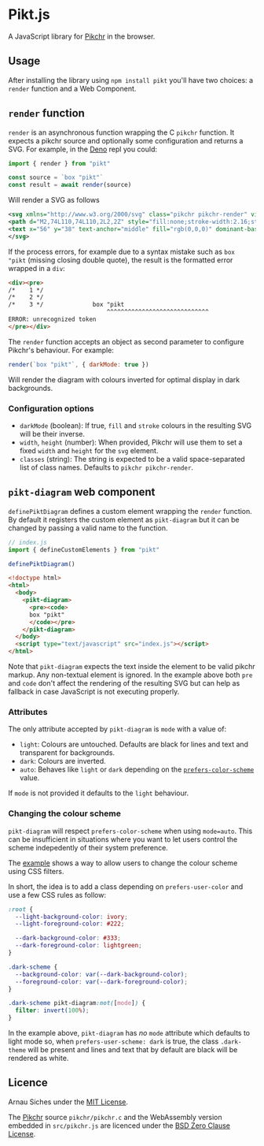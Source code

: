 # Pikt.js

A JavaScript library for [Pikchr] in the browser.


## Usage

After installing the library using `npm install pikt` you'll have two choices: a `render` function and a Web Component.

## `render` function

`render` is an asynchronous function wrapping the C `pikchr` function. It expects a pikchr source and optionally
some configuration and returns a SVG. For example, in the [Deno] repl you could:

```js
import { render } from "pikt"

const source = `box "pikt"`
const result = await render(source)
```

Will render a SVG as follows

```svg
<svg xmlns="http://www.w3.org/2000/svg" class="pikchr pikchr-render" viewBox="0 0 112.32 76.32">
<path d="M2,74L110,74L110,2L2,2Z" style="fill:none;stroke-width:2.16;stroke:rgb(0,0,0);"></path>
<text x="56" y="38" text-anchor="middle" fill="rgb(0,0,0)" dominant-baseline="central">pikt</text>
</svg>
```

If the process errors, for example due to a syntax mistake such as `box "pikt` (missing closing double quote), the result is the formatted error wrapped in a `div`:

```html
<div><pre>
/*    1 */
/*    2 */
/*    3 */              box "pikt
                            ^^^^^^^^^^^^^^^^^^^^^^^^^^^^^
ERROR: unrecognized token
</pre></div>
```

The `render` function accepts an object as second parameter to configure Pikchr's behaviour. For example:

```js
render(`box "pikt"`, { darkMode: true })
```

Will render the diagram with colours inverted for optimal display in dark backgrounds.

### Configuration options

- `darkMode` (boolean): If true, `fill` and `stroke` colours in the resulting SVG will be their inverse.
- `width`, `height` (number): When provided, Pikchr will use them to set a fixed `width` and `height` for the `svg` element.
- `classes` (string): The string is expected to be a valid space-separated list of class names. Defaults to `pikchr pikchr-render`.


## `pikt-diagram` web component

`definePiktDiagram` defines a custom element wrapping the `render` function. By default it registers the custom element
as `pikt-diagram` but it can be changed by passing a valid name to the function.

```js
// index.js
import { defineCustomElements } from "pikt"

definePiktDiagram()
```

```html
<!doctype html>
<html>
  <body>
    <pikt-diagram>
      <pre><code>
      box "pikt"
      </code></pre>
    </pikt-diagram>
  </body>
  <script type="text/javascript" src="index.js"></script>
</html>
```

Note that `pikt-diagram` expects the text inside the element to be valid pikchr markup. Any non-textual element is ignored. In the example above both `pre` and `code` don't affect the rendering of the resulting SVG but can help as fallback in case JavaScript is not executing properly.


### Attributes

The only attribute accepted by `pikt-diagram` is `mode` with a value of:

- `light`: Colours are untouched. Defaults are black for lines and text and transparent for backgrounds.
- `dark`: Colours are inverted.
- `auto`: Behaves like `light` or `dark` depending on the [`prefers-color-scheme`] value.

If `mode` is not provided it defaults to the `light` behaviour.


### Changing the colour scheme

`pikt-diagram` will respect `prefers-color-scheme` when using `mode=auto`. This can be insufficient in situations where you want to let users control the scheme indepedently of their system preference.

The [example](./example) shows a way to allow users to change the colour scheme using CSS filters.

In short, the idea is to add a class depending on `prefers-user-color` and use a few CSS rules as follow:

```css
:root {
  --light-background-color: ivory;
  --light-foreground-color: #222;

  --dark-background-color: #333;
  --dark-foreground-color: lightgreen;
}

.dark-scheme {
  --background-color: var(--dark-background-color);
  --foreground-color: var(--dark-foreground-color);
}

.dark-scheme pikt-diagram:not([mode]) {
  filter: invert(100%);
}
```

In the example above, `pikt-diagram` has _no_ `mode` attribute which defaults to light mode so, when `prefers-user-scheme: dark` is true, the class `.dark-theme` will be present and lines and text that by default are black will be rendered as white.


## Licence

Arnau Siches under the [MIT License](./LICENCE).

The [Pikchr] source `pikchr/pikchr.c` and the WebAssembly version embedded in `src/pikchr.js` are licenced under the
[BSD Zero Clause License].


[Pikchr]: https://pikchr.org/
[BSD Zero Clause License]: https://opensource.org/licenses/0BSD
[Deno]: https://deno.land/
[`prefers-color-scheme`]: https://developer.mozilla.org/en-US/docs/Web/CSS/@media/prefers-color-scheme
